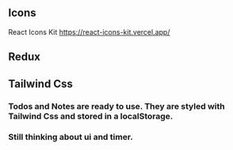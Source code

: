 ## Icons

React Icons Kit https://react-icons-kit.vercel.app/

## Redux

## Tailwind Css

### Todos and Notes are ready to use. They are styled with Tailwind Css and stored in a localStorage.

### Still thinking about ui and timer.
